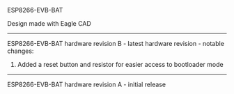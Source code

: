 ESP8266-EVB-BAT

Design made with Eagle CAD

---

ESP8266-EVB-BAT hardware revision B - latest hardware revision - notable changes:

1. Added a reset button and resistor for easier access to bootloader mode

---

ESP8266-EVB-BAT hardware revision A - initial release